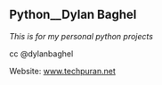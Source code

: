 ## Python__Dylan Baghel

*This is for my personal python projects*

cc @dylanbaghel

Website: www.techpuran.net